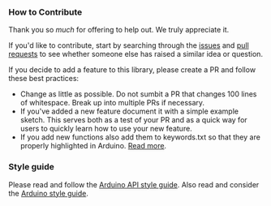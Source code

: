 ### How to Contribute

Thank you so *much* for offering to help out. We truly appreciate it.

If you'd like to contribute, start by searching through the [issues](https://github.com/sparkfun/SparkFun_ISL29125_Breakout_Arduino_Library/issues) and [pull requests](https://github.com/sparkfun/SparkFun_ISL29125_Breakout_Arduino_Library/pulls) to see whether someone else has raised a similar idea or question.

If you decide to add a feature to this library, please create a PR and follow these best practices:

* Change as little as possible. Do not sumbit a PR that changes 100 lines of whitespace. Break up into multiple PRs if necessary.
* If you've added a new feature document it with a simple example sketch. This serves both as a test of your PR and as a quick way for users to quickly learn how to use your new feature.
* If you add new functions also add them to keywords.txt so that they are properly highlighted in Arduino. [Read more](https://www.arduino.cc/en/Hacking/libraryTutorial).

### Style guide

Please read and follow the [Arduino API style guide](https://www.arduino.cc/en/Reference/APIStyleGuide). Also read and consider the [Arduino style guide](https://www.arduino.cc/en/Reference/StyleGuide).

